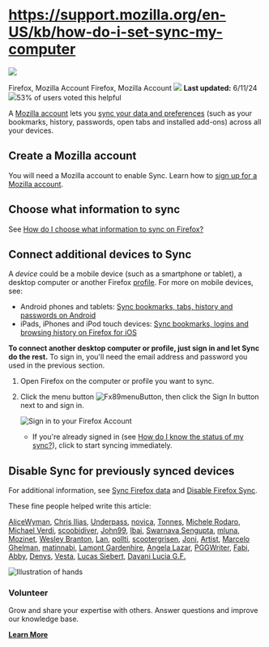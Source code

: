 # https://support.mozilla.org/en-US/kb/how-do-i-set-sync-my-computer

[![](https://assets-prod.sumo.prod.webservices.mozgcp.net/media/uploads/products/2020-04-14-08-36-13-8dda6f.png)](https://support.mozilla.org/en-US/products/firefox "Firefox")

Firefox, Mozilla Account Firefox, Mozilla Account ![](https://assets-prod.sumo.prod.webservices.mozgcp.net/static/pencil.e33c563f24c4f989.svg) **Last updated:** 6/11/24 ![](https://assets-prod.sumo.prod.webservices.mozgcp.net/static/thumbs-up.2cbd5d41625a84a7.svg)53% of users voted this helpful

A [Mozilla account](https://www.mozilla.org/firefox/accounts/) lets you [sync your data and preferences](https://support.mozilla.org/en-US/kb/sync) (such as your bookmarks, history, passwords, open tabs and installed add-ons) across all your devices.

## Create a Mozilla account

You will need a Mozilla account to enable Sync. Learn how to [sign up for a Mozilla account](https://support.mozilla.org/en-US/kb/access-mozilla-services-firefox-account#w_how-do-i-sign-up-for-a-mozilla-account).

## Choose what information to sync

See [How do I choose what information to sync on Firefox?](https://support.mozilla.org/en-US/kb/how-do-i-choose-what-information-sync-firefox)

## Connect additional devices to Sync

A _device_ could be a mobile device (such as a smartphone or tablet), a desktop computer or another Firefox [profile](https://support.mozilla.org/en-US/kb/profile-manager-create-remove-switch-firefox-profiles). For more on mobile devices, see:

*   Android phones and tablets: [Sync bookmarks, tabs, history and passwords on Android](https://support.mozilla.org/en-US/kb/sync-bookmarks-tabs-history-and-passwords-android)
*   iPads, iPhones and iPod touch devices: [Sync bookmarks, logins and browsing history on Firefox for iOS](https://support.mozilla.org/en-US/kb/sync-bookmarks-logins-and-browsing-history-firefox)

**To connect another desktop computer or profile, just sign in and let Sync do the rest.** To sign in, you'll need the email address and password you used in the previous section.

1.  Open Firefox on the computer or profile you want to sync.
2.  Click the menu button ![Fx89menuButton](https://assets-prod.sumo.prod.webservices.mozgcp.net/media/uploads/gallery/images/2021-05-15-11-18-38-e5b736.png), then click the Sign In button next to and sign in.
    
    ![Sign in to your Firefox Account](https://assets-prod.sumo.prod.webservices.mozgcp.net/media/uploads/gallery/images/2023-09-13-10-36-03-526655.png)
    
    *   If you're already signed in (see [How do I know the status of my sync?](https://support.mozilla.org/en-US/kb/how-do-i-know-status-my-sync)), click to start syncing immediately.

## Disable Sync for previously synced devices

For additional information, see [Sync Firefox data](https://support.mozilla.org/en-US/kb/sync) and [Disable Firefox Sync](https://support.mozilla.org/en-US/kb/disable-firefox-sync).

These fine people helped write this article:

[AliceWyman](https://support.mozilla.org/en-US/user/AliceWyman/), [Chris Ilias](https://support.mozilla.org/en-US/user/Chris_Ilias/), [Underpass](https://support.mozilla.org/en-US/user/underpass/), [novica](https://support.mozilla.org/en-US/user/novica/), [Tonnes](https://support.mozilla.org/en-US/user/Tonnes/), [Michele Rodaro](https://support.mozilla.org/en-US/user/michro/), [Michael Verdi](https://support.mozilla.org/en-US/user/Verdi/), [scoobidiver](https://support.mozilla.org/en-US/user/scoobidiver/), [John99](https://support.mozilla.org/en-US/user/John99/), [Ibai](https://support.mozilla.org/en-US/user/Ibai/), [Swarnava Sengupta](https://support.mozilla.org/en-US/user/Swarnava/), [mluna](https://support.mozilla.org/en-US/user/mluna/), [Mozinet](https://support.mozilla.org/en-US/user/Mozinet/), [Wesley Branton](https://support.mozilla.org/en-US/user/ComputerWhiz/), [Lan](https://support.mozilla.org/en-US/user/upwinxp/), [pollti](https://support.mozilla.org/en-US/user/pollti/), [scootergrisen](https://support.mozilla.org/en-US/user/scootergrisen/), [Joni](https://support.mozilla.org/en-US/user/heyjoni/), [Artist](https://support.mozilla.org/en-US/user/Artist/), [Marcelo Ghelman](https://support.mozilla.org/en-US/user/marcelo.ghelman/), [matinnabi](https://support.mozilla.org/en-US/user/MMN1/), [Lamont Gardenhire](https://support.mozilla.org/en-US/user/Lamont287/), [Angela Lazar](https://support.mozilla.org/en-US/user/anlazar/), [PGGWriter](https://support.mozilla.org/en-US/user/peregrin.hendley/), [Fabi](https://support.mozilla.org/en-US/user/Fabi.L/), [Abby](https://support.mozilla.org/en-US/user/aparise/), [Denys](https://support.mozilla.org/en-US/user/denyshon/), [Vesta](https://support.mozilla.org/en-US/user/vesta0/), [Lucas Siebert](https://support.mozilla.org/en-US/user/lsiebert/), [Dayani Lucia G.F.](https://support.mozilla.org/en-US/user/dgalindo/)

![Illustration of hands](https://assets-prod.sumo.prod.webservices.mozgcp.net/static/volunteer.a3be8d331849774b.png)

### Volunteer

Grow and share your expertise with others. Answer questions and improve our knowledge base.

**[Learn More](https://support.mozilla.org/en-US/contribute)**